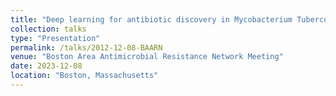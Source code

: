 ```yaml
---
title: "Deep learning for antibiotic discovery in Mycobacterium Tuberculosis."
collection: talks
type: "Presentation"
permalink: /talks/2012-12-08-BAARN
venue: "Boston Area Antimicrobial Resistance Network Meeting"
date: 2023-12-08
location: "Boston, Massachusetts"
---
```


